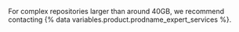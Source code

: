 For complex repositories larger than around 40GB, we recommend contacting {% data variables.product.prodname_expert_services %}.
